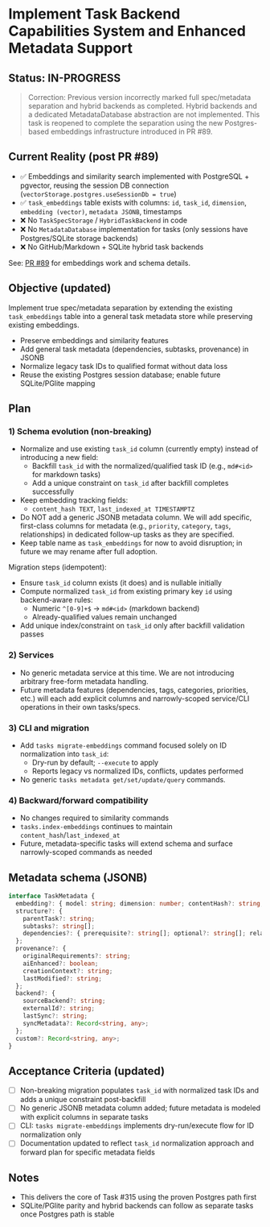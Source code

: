 # Implement Task Backend Capabilities System and Enhanced Metadata Support

## Status: IN-PROGRESS

> Correction: Previous version incorrectly marked full spec/metadata separation and hybrid backends as completed. Hybrid backends and a dedicated MetadataDatabase abstraction are not implemented. This task is reopened to complete the separation using the new Postgres-based embeddings infrastructure introduced in PR #89.

## Current Reality (post PR #89)

- ✅ Embeddings and similarity search implemented with PostgreSQL + pgvector, reusing the session DB connection (`vectorStorage.postgres.useSessionDb = true`)
- ✅ `task_embeddings` table exists with columns: `id`, `task_id`, `dimension`, `embedding (vector)`, `metadata JSONB`, timestamps
- ❌ No `TaskSpecStorage` / `HybridTaskBackend` in code
- ❌ No `MetadataDatabase` implementation for tasks (only sessions have Postgres/SQLite storage backends)
- ❌ No GitHub/Markdown + SQLite hybrid task backends

See: [PR #89](https://github.com/edobry/minsky/pull/89) for embeddings work and schema details.

## Objective (updated)

Implement true spec/metadata separation by extending the existing `task_embeddings` table into a general task metadata store while preserving existing embeddings.

- Preserve embeddings and similarity features
- Add general task metadata (dependencies, subtasks, provenance) in JSONB
- Normalize legacy task IDs to qualified format without data loss
- Reuse the existing Postgres session database; enable future SQLite/PGlite mapping

## Plan

### 1) Schema evolution (non-breaking)

- Normalize and use existing `task_id` column (currently empty) instead of introducing a new field:
  - Backfill `task_id` with the normalized/qualified task ID (e.g., `md#<id>` for markdown tasks)
  - Add a unique constraint on `task_id` after backfill completes successfully
- Keep embedding tracking fields:
  - `content_hash TEXT`, `last_indexed_at TIMESTAMPTZ`
- Do NOT add a generic JSONB metadata column. We will add specific, first-class columns for metadata (e.g., `priority`, `category`, `tags`, relationships) in dedicated follow-up tasks as they are specified.
- Keep table name as `task_embeddings` for now to avoid disruption; in future we may rename after full adoption.

Migration steps (idempotent):

- Ensure `task_id` column exists (it does) and is nullable initially
- Compute normalized `task_id` from existing primary key `id` using backend-aware rules:
  - Numeric `^[0-9]+$` → `md#<id>` (markdown backend)
  - Already-qualified values remain unchanged
- Add unique index/constraint on `task_id` only after backfill validation passes

### 2) Services

- No generic metadata service at this time. We are not introducing arbitrary free-form metadata handling.
- Future metadata features (dependencies, tags, categories, priorities, etc.) will each add explicit columns and narrowly-scoped service/CLI operations in their own tasks/specs.

### 3) CLI and migration

- Add `tasks migrate-embeddings` command focused solely on ID normalization into `task_id`:
  - Dry-run by default; `--execute` to apply
  - Reports legacy vs normalized IDs, conflicts, updates performed
- No generic `tasks metadata get/set/update/query` commands.

### 4) Backward/forward compatibility

- No changes required to similarity commands
- `tasks.index-embeddings` continues to maintain `content_hash`/`last_indexed_at`
- Future, metadata-specific tasks will extend schema and surface narrowly-scoped commands as needed

## Metadata schema (JSONB)

```ts
interface TaskMetadata {
  embedding?: { model: string; dimension: number; contentHash?: string; lastIndexed?: string };
  structure?: {
    parentTask?: string;
    subtasks?: string[];
    dependencies?: { prerequisite?: string[]; optional?: string[]; related?: string[] };
  };
  provenance?: {
    originalRequirements?: string;
    aiEnhanced?: boolean;
    creationContext?: string;
    lastModified?: string;
  };
  backend?: {
    sourceBackend?: string;
    externalId?: string;
    lastSync?: string;
    syncMetadata?: Record<string, any>;
  };
  custom?: Record<string, any>;
}
```

## Acceptance Criteria (updated)

- [ ] Non-breaking migration populates `task_id` with normalized task IDs and adds a unique constraint post-backfill
- [ ] No generic JSONB metadata column added; future metadata is modeled with explicit columns in separate tasks
- [ ] CLI: `tasks migrate-embeddings` implements dry-run/execute flow for ID normalization only
- [ ] Documentation updated to reflect `task_id` normalization approach and forward plan for specific metadata fields

## Notes

- This delivers the core of Task #315 using the proven Postgres path first
- SQLite/PGlite parity and hybrid backends can follow as separate tasks once Postgres path is stable
